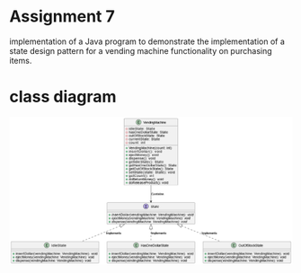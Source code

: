 # Assignment 7
implementation of a Java program to demonstrate the implementation of a state design pattern for a vending machine functionality on purchasing items.
# class diagram
![diagram](task7.png)